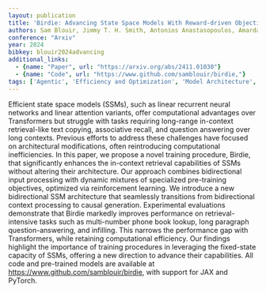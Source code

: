```yaml
---
layout: publication
title: 'Birdie: Advancing State Space Models With Reward-driven Objectives And Curricula'
authors: Sam Blouir, Jimmy T. H. Smith, Antonios Anastasopoulos, Amarda Shehu
conference: "Arxiv"
year: 2024
bibkey: blouir2024advancing
additional_links:
  - {name: "Paper", url: "https://arxiv.org/abs/2411.01030"}
  - {name: "Code", url: "https://www.github.com/samblouir/birdie,"}
tags: ['Agentic', 'Efficiency and Optimization', 'Model Architecture', 'Training Techniques', 'Reinforcement Learning', 'RAG', 'Pretraining Methods', 'Transformer', 'Has Code', 'Pre-Training', 'Applications', 'Attention Mechanism']
---
```

Efficient state space models (SSMs), such as linear recurrent neural networks
and linear attention variants, offer computational advantages over Transformers
but struggle with tasks requiring long-range in-context retrieval-like text
copying, associative recall, and question answering over long contexts.
Previous efforts to address these challenges have focused on architectural
modifications, often reintroducing computational inefficiencies. In this paper,
we propose a novel training procedure, Birdie, that significantly enhances the
in-context retrieval capabilities of SSMs without altering their architecture.
Our approach combines bidirectional input processing with dynamic mixtures of
specialized pre-training objectives, optimized via reinforcement learning. We
introduce a new bidirectional SSM architecture that seamlessly transitions from
bidirectional context processing to causal generation. Experimental evaluations
demonstrate that Birdie markedly improves performance on retrieval-intensive
tasks such as multi-number phone book lookup, long paragraph
question-answering, and infilling. This narrows the performance gap with
Transformers, while retaining computational efficiency. Our findings highlight
the importance of training procedures in leveraging the fixed-state capacity of
SSMs, offering a new direction to advance their capabilities. All code and
pre-trained models are available at https://www.github.com/samblouir/birdie,
with support for JAX and PyTorch.
